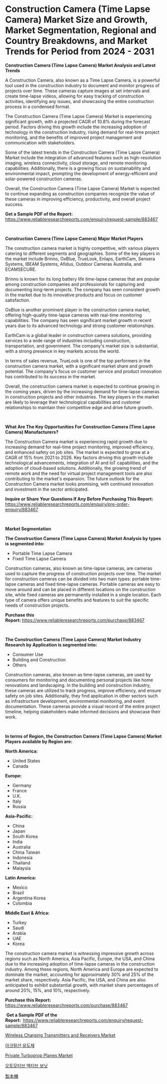 <p><h1>Construction Camera (Time Lapse Camera) Market Size and Growth, Market Segmentation, Regional and Country Breakdowns, and Market Trends for Period from 2024 -  2031</h1></p><p><strong>Construction Camera (Time Lapse Camera) Market Analysis and Latest Trends</strong></p>
<p><p>A Construction Camera, also known as a Time Lapse Camera, is a powerful tool used in the construction industry to document and monitor progress of projects over time. These cameras capture images at set intervals and create time-lapse videos, allowing for easy tracking of construction activities, identifying any issues, and showcasing the entire construction process in a condensed format.</p><p>The Construction Camera (Time Lapse Camera) Market is experiencing significant growth, with a projected CAGR of 10.8% during the forecast period. Factors driving this growth include the increasing adoption of technology in the construction industry, rising demand for real-time project monitoring, and the benefits of improved project management and communication with stakeholders.</p><p>Some of the latest trends in the Construction Camera (Time Lapse Camera) Market include the integration of advanced features such as high-resolution imaging, wireless connectivity, cloud storage, and remote monitoring capabilities. Additionally, there is a growing focus on sustainability and environmental impact, prompting the development of energy-efficient and solar-powered construction cameras.</p><p>Overall, the Construction Camera (Time Lapse Camera) Market is expected to continue expanding as construction companies recognize the value of these cameras in improving efficiency, productivity, and overall project success.</p></p>
<p><strong>Get a Sample PDF of the Report:&nbsp;</strong> <a href="https://www.reliableresearchreports.com/enquiry/request-sample/883467">https://www.reliableresearchreports.com/enquiry/request-sample/883467</a></p>
<p>&nbsp;</p>
<p><strong>Construction Camera (Time Lapse Camera) Major Market Players</strong></p>
<p><p>The construction camera market is highly competitive, with various players catering to different segments and geographies. Some of the key players in the market include Brinno, OxBlue, TrueLook, Enlaps, EarthCam, Sensera Systems, IBEAM Systems, Afidus, Outdoor Cameras Australia, and ECAMSECURE.</p><p>Brinno is known for its long battery life time-lapse cameras that are popular among construction companies and professionals for capturing and documenting long-term projects. The company has seen consistent growth in the market due to its innovative products and focus on customer satisfaction.</p><p>OxBlue is another prominent player in the construction camera market, offering high-quality time-lapse cameras with real-time monitoring capabilities. The company has seen significant market growth in recent years due to its advanced technology and strong customer relationships.</p><p>EarthCam is a global leader in construction camera solutions, providing services to a wide range of industries including construction, transportation, and government. The company's market size is substantial, with a strong presence in key markets across the world.</p><p>In terms of sales revenue, TrueLook is one of the top performers in the construction camera market, with a significant market share and growth potential. The company's focus on customer service and product innovation has contributed to its success in the market.</p><p>Overall, the construction camera market is expected to continue growing in the coming years, driven by the increasing demand for time-lapse cameras in construction projects and other industries. The key players in the market are likely to leverage their technological capabilities and customer relationships to maintain their competitive edge and drive future growth.</p></p>
<p>&nbsp;</p>
<p><strong>What Are The Key Opportunities For Construction Camera (Time Lapse Camera) Manufacturers?</strong></p>
<p><p>The Construction Camera market is experiencing rapid growth due to increasing demand for real-time project monitoring, improved efficiency, and enhanced safety on job sites. The market is expected to grow at a CAGR of 15% from 2021 to 2026. Key factors driving this growth include technological advancements, integration of AI and IoT capabilities, and the adoption of cloud-based solutions. Additionally, the growing trend of remote work and the need for virtual project management tools are also contributing to the market's expansion. The future outlook for the Construction Camera market looks promising, with continued innovation and investment in the sector anticipated.</p></p>
<p><strong>Inquire or Share Your Questions If Any Before Purchasing This Report:</strong> <a href="https://www.reliableresearchreports.com/enquiry/pre-order-enquiry/883467">https://www.reliableresearchreports.com/enquiry/pre-order-enquiry/883467</a></p>
<p>&nbsp;</p>
<p><strong>Market Segmentation</strong></p>
<p><strong>The Construction Camera (Time Lapse Camera) Market Analysis by types is segmented into:</strong></p>
<p><ul><li>Portable Time Lapse Camera</li><li>Fixed Time Lapse Camera</li></ul></p>
<p><p>Construction cameras, also known as time-lapse cameras, are cameras used to capture the progress of construction projects over time. The market for construction cameras can be divided into two main types: portable time-lapse cameras and fixed time-lapse cameras. Portable cameras are easy to move around and can be placed in different locations on the construction site, while fixed cameras are permanently installed in a single location. Each type of camera offers unique benefits and features to suit the specific needs of construction projects.</p></p>
<p><strong>Purchase this Report:&nbsp;</strong><a href="https://www.reliableresearchreports.com/purchase/883467">https://www.reliableresearchreports.com/purchase/883467</a></p>
<p>&nbsp;</p>
<p><strong>The Construction Camera (Time Lapse Camera) Market Industry Research by Application is segmented into:</strong></p>
<p><ul><li>Consumer Use</li><li>Building and Construction</li><li>Others</li></ul></p>
<p><p>Construction cameras, also known as time-lapse cameras, are used by consumers for monitoring and documenting personal projects like home renovations and landscaping. In the building and construction industry, these cameras are utilized to track progress, improve efficiency, and ensure safety on job sites. Additionally, they find application in other sectors such as infrastructure development, environmental monitoring, and event documentation. These cameras provide a visual record of the entire project timeline, helping stakeholders make informed decisions and showcase their work.</p></p>
<p>&nbsp;</p>
<p><strong>In terms of Region, the Construction Camera (Time Lapse Camera) Market Players available by Region are:</strong></p>
<p>
    <p> <strong> North America: </strong>
        <ul>
            <li>United States</li>
            <li>Canada</li>
        </ul>
        </p> 
    <p> <strong> Europe: </strong>
        <ul>
            <li>Germany</li>
            <li>France</li>
            <li>U.K.</li>
            <li>Italy</li>
            <li>Russia</li>
        </ul>
        </p> 
    <p> <strong> Asia-Pacific: </strong>
        <ul>
            <li>China</li>
            <li>Japan</li>
            <li>South Korea</li>
            <li>India</li>
            <li>Australia</li>
            <li>China Taiwan</li>
            <li>Indonesia</li>
            <li>Thailand</li>
            <li>Malaysia</li>
        </ul>
        </p> 
    <p> <strong> Latin America: </strong>
        <ul>
            <li>Mexico</li>
            <li>Brazil</li>
            <li>Argentina Korea</li>
            <li>Colombia</li>
        </ul>
        </p> 
    <p> <strong> Middle East & Africa: </strong>
        <ul>
            <li>Turkey</li>
            <li>Saudi</li>
            <li>Arabia</li>
            <li>UAE</li>
            <li>Korea</li>
        </ul>
    </p>
    </p>
<p><p>The construction camera market is witnessing impressive growth across regions such as North America, Asia Pacific, Europe, the USA, and China due to the increasing adoption of time-lapse cameras in the construction industry. Among these regions, North America and Europe are expected to dominate the market, accounting for approximately 30% and 25% of the market share, respectively. Asia Pacific, the USA, and China are also anticipated to exhibit substantial growth, with market share percentages of around 20%, 15%, and 10%, respectively.</p></p>
<p><strong>Purchase this Report: </strong><a href="https://www.reliableresearchreports.com/purchase/883467">https://www.reliableresearchreports.com/purchase/883467</a></p>
<p>&nbsp;<strong>Get a Sample PDF of the Report:&nbsp;&nbsp;</strong><a href="https://www.reliableresearchreports.com/enquiry/request-sample/883467">https://www.reliableresearchreports.com/enquiry/request-sample/883467</a></p>
<p><strong></strong></p>
<p><p><a href="https://github.com/mancsybtousav/Market-Research-Report-List-1/blob/main/wireless-charging-transmitters-and-receivers-market.md">Wireless Charging Transmitters and Receivers Market</a></p><p><a href="https://github.com/rsg307664904/Market-Research-Report-List-1/blob/main/318299711785.md">아크릴산 유도체</a></p><p><a href="https://issuu.com/reportprime-2/docs/private-turboprop-planes-market-size-2030.pptx">Private Turboprop Planes Market</a></p><p><a href="https://github.com/PercyHagernes9778/Market-Research-Report-List-1/blob/main/697614611786.md">오토모티브 액티브 보닛</a></p><p><a href="https://github.com/xtkhtofdt934839/Market-Research-Report-List-1/blob/main/878515612686.md">製本機</a></p></p>